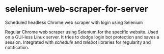 # selenium-web-scraper-for-server
Scheduled headless Chrome web scraper with login using Selenium

Regular Chrome web scraper using Selenium for the specific website. Used on a GUI-less Linux server. It tries to dodge login bot protection and saves a session. Integrated with _schedule_ and _telebot_ libraries for regularity and notification.

